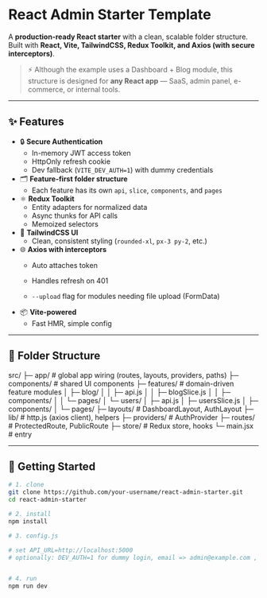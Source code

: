 # React Admin Starter Template

A **production-ready React starter** with a clean, scalable folder structure.  
Built with **React, Vite, TailwindCSS, Redux Toolkit, and Axios (with secure interceptors)**.

> ⚡️ Although the example uses a Dashboard + Blog module, this structure is designed for **any React app** — SaaS, admin panel, e-commerce, or internal tools.

---

## ✨ Features

- 🔒 **Secure Authentication**
  - In-memory JWT access token
  - HttpOnly refresh cookie
  - Dev fallback (`VITE_DEV_AUTH=1`) with dummy credentials
- 🗂 **Feature-first folder structure**
  - Each feature has its own `api`, `slice`, `components`, and `pages`
- ⚛️ **Redux Toolkit**
  - Entity adapters for normalized data
  - Async thunks for API calls
  - Memoized selectors
- 🎨 **TailwindCSS UI**
  - Clean, consistent styling (`rounded-xl`, `px-3 py-2`, etc.)
- 🌐 **Axios with interceptors**
  - Auto attaches token
  - Handles refresh on 401

  - `--upload` flag for modules needing file upload (FormData)
- 📦 **Vite-powered**
  - Fast HMR, simple config

---

## 📁 Folder Structure


src/
├─ app/ # global app wiring (routes, layouts, providers, paths)
├─ components/ # shared UI components
├─ features/ # domain-driven feature modules
│ ├─ blog/
│ │ ├─ api.js
│ │ ├─ blogSlice.js
│ │ ├─ components/
│ │ └─ pages/
│ └─ users/
│ ├─ api.js
│ ├─ usersSlice.js
│ ├─ components/
│ └─ pages/
├─ layouts/ # DashboardLayout, AuthLayout
├─ lib/ # http.js (axios client), helpers
├─ providers/ # AuthProvider
├─ routes/ # ProtectedRoute, PublicRoute
├─ store/ # Redux store, hooks
└─ main.jsx # entry



---

## 🚀 Getting Started

```bash
# 1. clone
git clone https://github.com/your-username/react-admin-starter.git
cd react-admin-starter

# 2. install
npm install

# 3. config.js

# set API_URL=http://localhost:5000
# optionally: DEV_AUTH=1 for dummy login, email => admin@example.com , password => admin123


# 4. run
npm run dev


